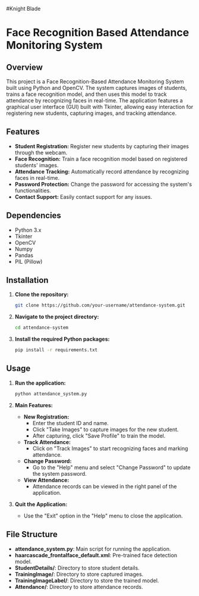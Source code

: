 #Knight Blade
# Face Recognition Based Attendance Monitoring System

## Overview

This project is a Face Recognition-Based Attendance Monitoring System built using Python and OpenCV. The system captures images of students, trains a face recognition model, and then uses this model to track attendance by recognizing faces in real-time. The application features a graphical user interface (GUI) built with Tkinter, allowing easy interaction for registering new students, capturing images, and tracking attendance.

## Features

- **Student Registration:** Register new students by capturing their images through the webcam.
- **Face Recognition:** Train a face recognition model based on registered students' images.
- **Attendance Tracking:** Automatically record attendance by recognizing faces in real-time.
- **Password Protection:** Change the password for accessing the system's functionalities.
- **Contact Support:** Easily contact support for any issues.

## Dependencies

- Python 3.x
- Tkinter
- OpenCV
- Numpy
- Pandas
- PIL (Pillow)

## Installation

1. **Clone the repository:**
    ```bash
    git clone https://github.com/your-username/attendance-system.git
    ```
2. **Navigate to the project directory:**
    ```bash
    cd attendance-system
    ```
3. **Install the required Python packages:**
    ```bash
    pip install -r requirements.txt
    ```

## Usage

1. **Run the application:**
    ```bash
    python attendance_system.py
    ```

2. **Main Features:**
   - **New Registration:**
     - Enter the student ID and name.
     - Click "Take Images" to capture images for the new student.
     - After capturing, click "Save Profile" to train the model.
   - **Track Attendance:**
     - Click on "Track Images" to start recognizing faces and marking attendance.
   - **Change Password:**
     - Go to the "Help" menu and select "Change Password" to update the system password.
   - **View Attendance:**
     - Attendance records can be viewed in the right panel of the application.

3. **Quit the Application:**
   - Use the "Exit" option in the "Help" menu to close the application.

## File Structure

- **attendance_system.py**: Main script for running the application.
- **haarcascade_frontalface_default.xml**: Pre-trained face detection model.
- **StudentDetails/**: Directory to store student details.
- **TrainingImage/**: Directory to store captured images.
- **TrainingImageLabel/**: Directory to store the trained model.
- **Attendance/**: Directory to store attendance records.


